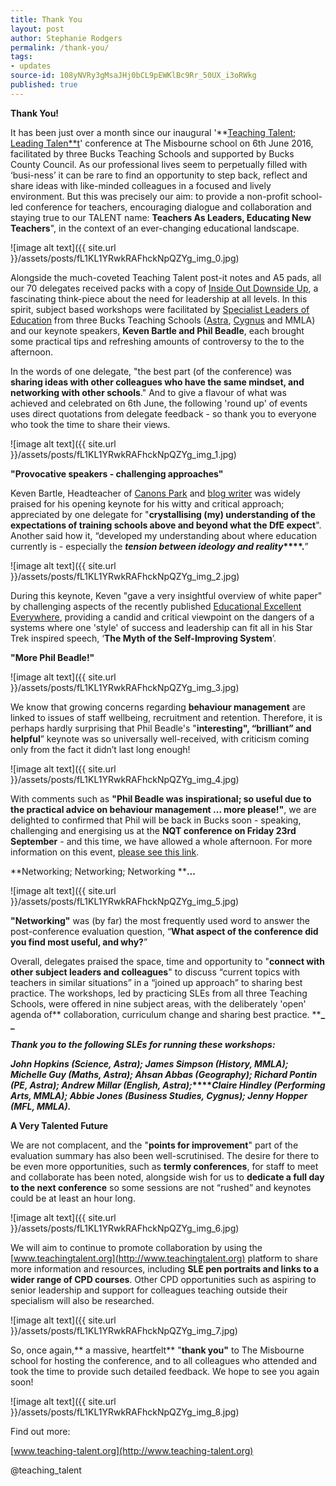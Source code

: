 ```yaml
---
title: Thank You
layout: post
author: Stephanie Rodgers
permalink: /thank-you/
tags:
- updates
source-id: 108yNVRy3gMsaJHj0bCL9pEWKlBc9Rr_50UX_i3oRWkg
published: true
---
```

**Thank You!**

It has been just over a month since our inaugural '**[Teaching Talent; Leading Talen**t](https://drive.google.com/file/d/0Bz09gKx0aJLtMFhybW93d2VWWmJnUUlTelVYZkU5YTlQUnlB/view?usp=sharing)' conference at The Misbourne school on 6th June 2016, facilitated by three Bucks Teaching Schools and supported by Bucks County Council.  As our professional lives seem to perpetually filled with ‘busi-ness’ it can be rare to find an opportunity to step back, reflect and share ideas with like-minded colleagues in a focused and lively environment.  But this was precisely our aim: to provide a non-profit school-led conference for teachers, encouraging dialogue and collaboration and staying true to our TALENT name: **Teachers As Leaders, Educating New Teachers**", in the context of an ever-changing educational landscape.

![image alt text]({{ site.url }}/assets/posts/fL1KL1YRwkRAFhckNpQZYg_img_0.jpg)

Alongside the much-coveted Teaching Talent post-it notes and A5 pads, all our 70 delegates received packs with a copy of [Inside Out Downside Up](https://drive.google.com/file/d/0B8BuYUG--HR0cmlLNGVkbGEzUXM/view?usp=sharing), a fascinating think-piece about the need for leadership at all levels.  In this spirit, subject based workshops were facilitated by [Specialist Leaders of Education](http://www.astra-alliance.com/340/specialist-leaders-of-education-sle-overview) from three Bucks Teaching Schools ([Astra](http://www.astra-alliance.com), [Cygnus](http://cygnustsa.co.uk/) and MMLA) and our keynote speakers, **Keven Bartle and Phil Beadle**, each brought some practical tips and refreshing amounts of controversy to the to the afternoon.

In the words of one delegate, "the best part (of the conference) was **sharing ideas with other colleagues who have the same mindset, and networking with other schools**."  And to give a flavour of what was achieved and celebrated on 6th June, the following 'round up' of events uses direct quotations from delegate feedback - so thank you to everyone who took the time to share their views.

![image alt text]({{ site.url }}/assets/posts/fL1KL1YRwkRAFhckNpQZYg_img_1.jpg)

**"Provocative speakers - challenging approaches"**

Keven Bartle, Headteacher of [Canons Park](http://www.canons.harrow.sch.uk/) and [blog writer](https://dailygenius.wordpress.com/) was widely praised for his opening keynote for his witty and critical approach; appreciated by one delegate for "**crystallising (my) understanding of the expectations of training schools above and beyond what the DfE expect**".  Another said how it, “developed my understanding about where education currently is - especially the **_tension between ideology and reality_****.**” 

![image alt text]({{ site.url }}/assets/posts/fL1KL1YRwkRAFhckNpQZYg_img_2.jpg)

During this keynote, Keven "gave a very insightful overview of white paper" by challenging aspects of the recently published [Educational Excellent Everywhere](https://www.gov.uk/government/publications/educational-excellence-everywhere), providing a candid and critical viewpoint on the dangers of a systems where one 'style' of success and leadership can fit all in his Star Trek inspired speech, ‘**The Myth of the Self-Improving System**’.

**"More Phil Beadle!"**

![image alt text]({{ site.url }}/assets/posts/fL1KL1YRwkRAFhckNpQZYg_img_3.jpg)

We know that growing concerns regarding **behaviour management** are linked to issues of staff wellbeing, recruitment and retention. Therefore, it is perhaps hardly surprising that Phil Beadle's "**interesting", “brilliant” and helpful**” keynote was so universally well-received, with criticism coming only from the fact it didn’t last long enough!

![image alt text]({{ site.url }}/assets/posts/fL1KL1YRwkRAFhckNpQZYg_img_4.jpg)

With comments such as **"Phil Beadle was inspirational; so useful due to the practical advice on behaviour management ... more please!"**, we are delighted to confirmed that Phil will be back in Bucks soon - speaking, challenging and energising us at the **NQT conference on Friday 23rd September** - and this time, we have allowed a whole afternoon.  For more information on this event, [please see this link](http://www.astra-alliance.com/225/latest-news/article/78/astra-nqt-appropriate-body).

**Networking; Networking; Networking ****...**

![image alt text]({{ site.url }}/assets/posts/fL1KL1YRwkRAFhckNpQZYg_img_5.jpg)

**"Networking"** was (by far) the most frequently used word to answer the post-conference evaluation question, “**What aspect of the conference did you find most useful, and why?**”

Overall, delegates praised the space, time and opportunity to "**connect with other subject leaders and colleagues**" to discuss “current topics with teachers in similar situations” in a “joined up approach” to sharing best practice.  The workshops, led by practicing SLEs from all three Teaching Schools, were offered in nine subject areas, with the deliberately 'open' agenda of** collaboration, curriculum change and sharing best practice. ****_ _**

**_Thank you to the following SLEs for running these workshops:_**

**_John Hopkins (Science, Astra); James Simpson (History, MMLA); Michelle Guy (Maths, Astra); Ahsan Abbas (Geography); Richard Pontin (PE, Astra); Andrew Millar (English, Astra);_****_Claire Hindley (Performing Arts, MMLA); Abbie Jones (Business Studies, Cygnus); Jenny Hopper (MFL, MMLA)._**

**A Very Talented Future**

We are not complacent, and the "**points for improvement**" part of the evaluation summary has also been well-scrutinised.  The desire for there to be even more opportunities, such as **termly conferences**, for staff to meet and collaborate has been noted, alongside wish for us to **dedicate a full day to the next conference** so some sessions are not “rushed” and keynotes could be at least an hour long.

![image alt text]({{ site.url }}/assets/posts/fL1KL1YRwkRAFhckNpQZYg_img_6.jpg)

We will aim to continue to promote collaboration by using the [www.teachingtalent.org](http://www.teachingtalent.org) platform to share more information and resources, including **SLE pen portraits and links to a wider range of CPD courses**.  Other CPD opportunities such as aspiring to senior leadership and support for colleagues teaching outside their specialism will also be researched. 

![image alt text]({{ site.url }}/assets/posts/fL1KL1YRwkRAFhckNpQZYg_img_7.jpg)

So, once again,** a massive, heartfelt** "**thank you"** to The Misbourne school for hosting the conference, and to all colleagues who attended and took the time to provide such detailed feedback.  We hope to see you again soon!

![image alt text]({{ site.url }}/assets/posts/fL1KL1YRwkRAFhckNpQZYg_img_8.jpg)

Find out more:

[www.teaching-talent.org](http://www.teaching-talent.org)

@teaching_talent

